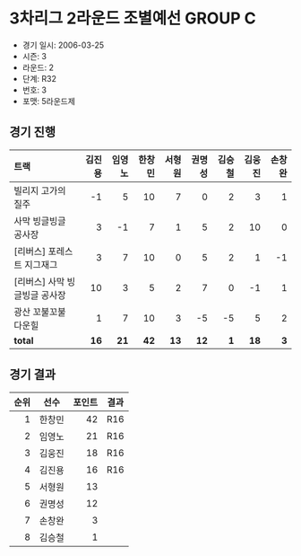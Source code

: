 # 3차리그 2라운드 조별예선 GROUP C

- 경기 일시: 2006-03-25
- 시즌: 3
- 라운드: 2
- 단계: R32
- 번호: 3
- 포맷: 5라운드제





## 경기 진행

| 트랙 | 김진용 | 임영노 | 한창민 | 서형원 | 권명성 | 김승철 | 김웅진 | 손창완 |
|:---|---:|---:|---:|---:|---:|---:|---:|---:|
| 빌리지 고가의 질주 | -1 | 5 | 10 | 7 | 0 | 2 | 3 | 1 |
| 사막 빙글빙글 공사장 | 3 | -1 | 7 | 1 | 5 | 2 | 10 | 0 |
| [리버스] 포레스트 지그재그 | 3 | 7 | 10 | 0 | 5 | 2 | 1 | -1 |
| [리버스] 사막 빙글빙글 공사장 | 10 | 3 | 5 | 2 | 7 | 0 | -1 | 1 |
| 광산 꼬불꼬불 다운힐 | 1 | 7 | 10 | 3 | -5 | -5 | 5 | 2 |
| __total__ | __16__ | __21__ | __42__ | __13__ | __12__ | __1__ | __18__ | __3__ |




## 경기 결과

| 순위 | 선수 | 포인트 | 결과 |
|---:|:---:|---:|:---:|
| 1 | 한창민 | 42 | R16 |
| 2 | 임영노 | 21 | R16 |
| 3 | 김웅진 | 18 | R16 |
| 4 | 김진용 | 16 | R16 |
| 5 | 서형원 | 13 |  |
| 6 | 권명성 | 12 |  |
| 7 | 손창완 | 3 |  |
| 8 | 김승철 | 1 |  |


